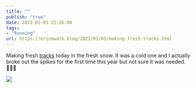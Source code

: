 ```yaml
---
title: ""
publish: "true"
date: 2022-01-05 23:26:08
tags:
- "Running"
url: https://ericmwalk.blog/2022/01/05/making-fresh-tracks.html
---
```

Making fresh [tracks](https://www.strava.com/activities/6477173188) today in the fresh snow. It was a cold one and I actually broke out the spikes for the first time this year but not sure it was needed. 🏃🏻‍♂️


![](https://ericmwalk.blog/uploads/2022/fc0623c009.jpg)